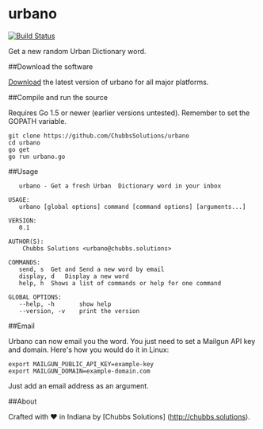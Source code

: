 # urbano

[![Build Status](https://travis-ci.org/ChubbsSolutions/urbano.png)](https://travis-ci.org/ChubbsSolutions/urbano)

Get a new random Urban Dictionary word.

##Download the software

[Download](https://github.com/ChubbsSolutions/urbano/releases) the latest version of urbano for all major platforms.

##Compile and run the source

Requires Go 1.5 or newer (earlier versions untested). Remember to set the GOPATH variable.

```
git clone https://github.com/ChubbsSolutions/urbano
cd urbano
go get
go run urbano.go
```

##Usage

```NAME:
   urbano - Get a fresh Urban  Dictionary word in your inbox

USAGE:
   urbano [global options] command [command options] [arguments...]

VERSION:
   0.1

AUTHOR(S):
	Chubbs Solutions <urbano@chubbs.solutions>

COMMANDS:
   send, s	Get and Send a new word by email
   display, d	Display a new word
   help, h	Shows a list of commands or help for one command

GLOBAL OPTIONS:
   --help, -h		show help
   --version, -v	print the version
```

##Email

Urbano can now email you the word. You just need to set a Mailgun API key and domain. Here's how you would do it in Linux:

```
export MAILGUN_PUBLIC_API_KEY=example-key
export MAILGUN_DOMAIN=example-domain.com
```
Just add an email address as an argument.


##About

Crafted with :heart: in Indiana by [Chubbs Solutions] (http://chubbs.solutions).
